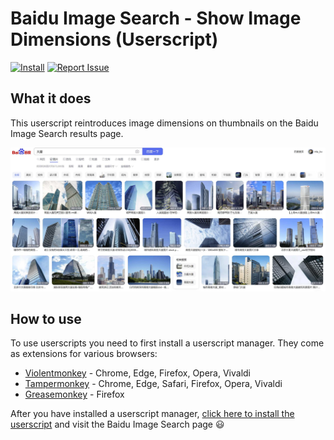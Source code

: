 # Baidu Image Search - Show Image Dimensions (Userscript)
[![Install](https://img.shields.io/badge/-Install-green?style=flat&logo=data:image/png;base64,iVBORw0KGgoAAAANSUhEUgAAACQAAAAkCAYAAADhAJiYAAAAb0lEQVR4Ae3UgQUAMRBE0SvnykhnW0JKSmn/AANikbiB+SxgeWCelBwBA6jmxp+goq8CCiiggE4D3s3oLfrW5vc9RU3uNR9lRwnjRwljQDUYM0oYP0oYA6rBmFHC+FHC2FHCqJSA4n4VUAsyllL6AHMEW1GSXWKaAAAAAElFTkSuQmCC)](https://greasyfork.org/scripts/452974-%E7%99%BE%E5%BA%A6%E5%9B%BE%E7%89%87%E6%90%9C%E7%B4%A2-%E6%98%BE%E7%A4%BA%E5%9B%BE%E7%89%87%E5%B0%BA%E5%AF%B8/code/%E7%99%BE%E5%BA%A6%E5%9B%BE%E7%89%87%E6%90%9C%E7%B4%A2%20-%20%E6%98%BE%E7%A4%BA%E5%9B%BE%E7%89%87%E5%B0%BA%E5%AF%B8.user.js "Click to install") [![Report Issue](https://img.shields.io/badge/-Report%20issue-red?style=flat&logo=data:image/png;base64,iVBORw0KGgoAAAANSUhEUgAAACQAAAAkCAYAAADhAJiYAAAAsklEQVR4Ae3UEQzEQBCF4YVzd66nrvWs0+JBPeNUdzzPYT11Onen/3TwLbyl+ZPBSb5sstOq1VXAAEKc7sZczPf2Y3woPyajfBg/yo/JKDfmTr/qVlHOl4m0F+hpKGAAGEG5roBiISgKVKACGQ6jFyRUoAc4gA78HKCTufa025lrKKAX8EFvS7sHeleTmkd9gQ3YgWcWY0ClDBgvKmEMKCNGR/kxflTCuFAnEOKMVlWL+wNsSof8wQFurAAAAABJRU5ErkJggg==)](https://github.com/BloodKirin/baidu-image-search-show-image-dimensions-userscript/issues "Click to report issue")

## What it does

This userscript reintroduces image dimensions on thumbnails on the Baidu Image Search results page.

![screenshot](https://github.com/BloodKirin/baidu-image-search-show-image-dimensions-userscript/blob/main/screenshot.jpg)

## How to use

To use userscripts you need to first install a userscript manager. They come as extensions for various browsers:

- [Violentmonkey](https://violentmonkey.github.io/) - Chrome, Edge, Firefox, Opera, Vivaldi
- [Tampermonkey](https://tampermonkey.net/) - Chrome, Edge, Safari, Firefox, Opera, Vivaldi
- [Greasemonkey](https://www.greasespot.net/) - Firefox

After you have installed a userscript manager, [click here to install the userscript](https://greasyfork.org/scripts/452974-%E7%99%BE%E5%BA%A6%E5%9B%BE%E7%89%87%E6%90%9C%E7%B4%A2-%E6%98%BE%E7%A4%BA%E5%9B%BE%E7%89%87%E5%B0%BA%E5%AF%B8/code/%E7%99%BE%E5%BA%A6%E5%9B%BE%E7%89%87%E6%90%9C%E7%B4%A2%20-%20%E6%98%BE%E7%A4%BA%E5%9B%BE%E7%89%87%E5%B0%BA%E5%AF%B8.user.js) and visit the Baidu Image Search page 😃
